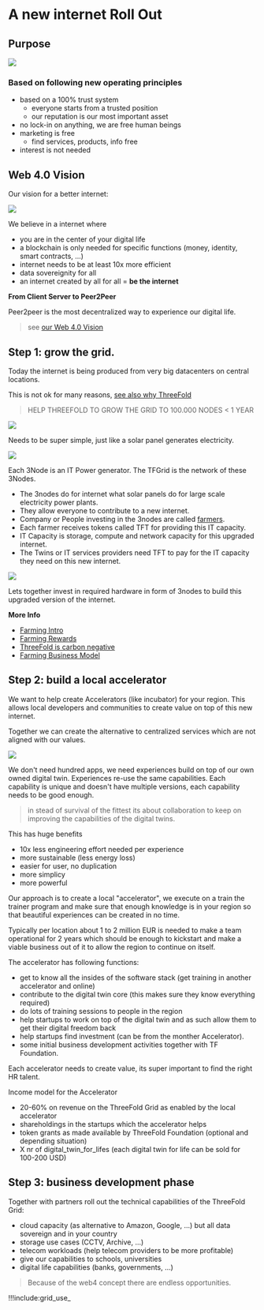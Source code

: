 # A new internet Roll Out

## Purpose

![](img/bhag.jpg)

### Based on following new operating principles

- based on a 100% trust system
  - everyone starts from a trusted position
  - our reputation is our most important asset
- no lock-in on anything, we are free human beings
- marketing is free
  - find services, products, info free
- interest is not needed

## Web 4.0 Vision

Our vision for a better internet:

![](img/internet_evolution.jpg)

We believe in a internet where
- you are in the center of your digital life
- a blockchain is only needed for specific functions (money, identity, smart contracts, ...)
- internet needs to be at least 10x more efficient
- data sovereignity for all
- an internet created by all for all = **be the internet**

**From Client Server to Peer2Peer**

Peer2peer is the most decentralized way to experience our digital life.

> see [our Web 4.0 Vision](rollout_web4)

## Step 1: grow the grid.

Today the internet is being produced from very big datacenters on central locations.

This is not ok for many reasons, [see also why ThreeFold](threefold:why_intro)

> HELP THREEFOLD TO GROW THE GRID TO 100.000 NODES < 1 YEAR

![](img/power_generation.jpg)

Needs to be super simple, just like a solar panel generates electricity.

![](img/power_generator_comparison.jpg)

Each 3Node is an IT Power generator. The TFGrid is the network of these 3Nodes.

- The 3nodes do for internet what solar panels do for large scale electricity power plants.
- They allow everyone to contribute to a new internet.
- Company or People investing in the 3nodes are called [farmers](farming_home).
- Each farmer receives tokens called TFT for providing this IT capacity.
- IT Capacity is storage, compute and network capacity for this upgraded internet.
- The Twins or IT services providers need TFT to pay for the IT capacity they need on this new internet.

![](img/circular_tft_.png)

Lets together invest in required hardware in form of 3nodes to build this upgraded version of the internet.

**More Info**

- [Farming Intro](farming_intro)
- [Farming Rewards](farming_reward)
- [ThreeFold is carbon negative](energy_savings)
- [Farming Business Model](farming_biz_model)

## Step 2: build a local accelerator

We want to help create Accelerators (like incubator) for your region.
This allows local developers and communities to create value on top of this new internet.

Together we can create the alternative to centralized services which are not aligned with our values.

![](img/twin_capabilities.jpg)

We don't need hundred apps, we need experiences build on top of our own owned digital twin. Experiences re-use the same capabilities. Each capability is unique and doesn't have multiple versions, each capability needs to be good enough.

> in stead of survival of the fittest its about collaboration to keep on improving the capabilities of the digital twins.

This has huge benefits

- 10x less engineering effort needed per experience
- more sustainable (less energy loss)
- easier for user, no duplication
- more simplicy
- more powerful

Our approach is to create a local "accelerator", we execute on a train the trainer program and make sure that enough knowledge is in your region so that beautiful experiences can be created in no time.

Typically per location about 1 to 2 million EUR is needed to make a team operational for 2 years which should be enough to kickstart and make a viable business out of it to allow the region to continue on itself. 

The accelerator has following functions:

- get to know all the insides of the software stack (get training in another accelerator and online)
- contribute to the digital twin core (this makes sure they know everything required)
- do lots of training sessions to people in the region
- help startups to work on top of the digital twin and as such allow them to get their digital freedom back
- help startups find investment (can be from the monther Accelerator).
- some initial business development activities together with TF Foundation.

Each accelerator needs to create value, its super important to find the right HR talent.

Income model for the Accelerator

- 20-60% on revenue on the ThreeFold Grid as enabled by the local accelerator
- shareholdings in the startups which the accelerator helps
- token grants as made available by ThreeFold Foundation (optional and depending situation)
- X nr of digital_twin_for_lifes (each digital twin for life can be sold for 100-200 USD)


## Step 3: business development phase

Together with partners roll out the technical capabilities of the ThreeFold Grid:

- cloud capacity (as alternative to Amazon, Google, ...) but all data sovereign and in your country
- storage use cases (CCTV, Archive, ...)
- telecom workloads (help telecom providers to be more profitable)
- give our capabilities to schools, universities
- digital life capabilities (banks, governments, ...)

> Because of the web4 concept there are endless opportunities.

!!!include:grid_use_